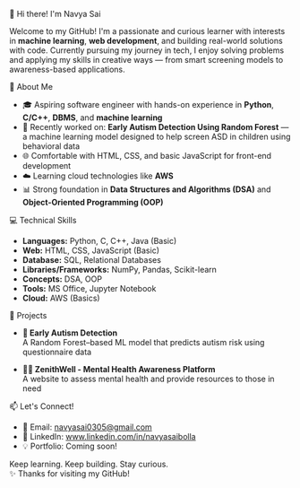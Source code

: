 👋 Hi there! I'm Navya Sai

Welcome to my GitHub! I'm a passionate and curious learner with interests in **machine learning**, **web development**, and building real-world solutions with code. Currently pursuing my journey in tech, I enjoy solving problems and applying my skills in creative ways — from smart screening models to awareness-based applications.

🌱 About Me

- 🎓 Aspiring software engineer with hands-on experience in **Python**, **C/C++**, **DBMS**, and **machine learning**
- 🧠 Recently worked on: **Early Autism Detection Using Random Forest** — a machine learning model designed to help screen ASD in children using behavioral data
- 🌐 Comfortable with HTML, CSS, and basic JavaScript for front-end development
- ☁️ Learning cloud technologies like **AWS**
- 📊 Strong foundation in **Data Structures and Algorithms (DSA)** and **Object-Oriented Programming (OOP)**


 💻 Technical Skills

- **Languages:** Python, C, C++, Java (Basic)
- **Web:** HTML, CSS, JavaScript (Basic)
- **Database:** SQL, Relational Databases
- **Libraries/Frameworks:** NumPy, Pandas, Scikit-learn
- **Concepts:** DSA, OOP
- **Tools:** MS Office, Jupyter Notebook
- **Cloud:** AWS (Basics)

 🚀 Projects

- **🧠 Early Autism Detection**  
  A Random Forest–based ML model that predicts autism risk using questionnaire data  


- **🧘‍♀️ ZenithWell - Mental Health Awareness Platform**  
  A website to assess mental health and provide resources to those in need


 📫 Let's Connect!

- 📧 Email: navyasai0305@gmail.com
- 💼 LinkedIn: www.linkedin.com/in/navyasaibolla
- 💡 Portfolio: Coming soon!


Keep learning. Keep building. Stay curious.  
✨ Thanks for visiting my GitHub!



